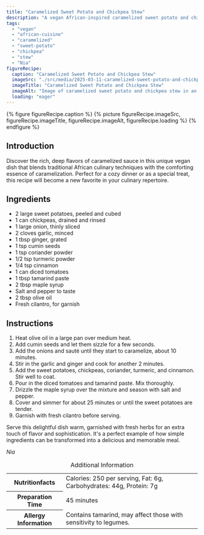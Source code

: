 ```yaml
---
title: "Caramelized Sweet Potato and Chickpea Stew"
description: "A vegan African-inspired caramelized sweet potato and chickpea stew, blending spices and sweetness in a comforting dish."
tags:
  - "vegan"
  - "african-cuisine"
  - "caramelized"
  - "sweet-potato"
  - "chickpea"
  - "stew"
  - "Nia"
figureRecipe: 
  caption: "Caramelized Sweet Potato and Chickpea Stew"
  imageSrc: "./src/media/2025-03-11-caramelized-sweet-potato-and-chickpea-stew-7736.png"
  imageTitle: "Caramelized Sweet Potato and Chickpea Stew"
  imageAlt: "Image of caramelized sweet potato and chickpea stew in an earth-toned bowl, with golden-brown onions, orange sweet potatoes, and dark chickpeas, garnished with green cilantro on a rustic wooden table."
  loading: "eager"
---
```


{% figure figureRecipe.caption %}
{% picture figureRecipe.imageSrc, figureRecipe.imageTitle, figureRecipe.imageAlt, figureRecipe.loading %}
{% endfigure %}

## Introduction

Discover the rich, deep flavors of caramelized sauce in this unique vegan dish that blends traditional African culinary techniques with the comforting essence of caramelization. Perfect for a cozy dinner or as a special treat, this recipe will become a new favorite in your culinary repertoire.

## Ingredients

- 2 large sweet potatoes, peeled and cubed
- 1 can chickpeas, drained and rinsed
- 1 large onion, thinly sliced
- 2 cloves garlic, minced
- 1 tbsp ginger, grated
- 1 tsp cumin seeds
- 1 tsp coriander powder
- 1/2 tsp turmeric powder
- 1/4 tsp cinnamon
- 1 can diced tomatoes
- 1 tbsp tamarind paste
- 2 tbsp maple syrup
- Salt and pepper to taste
- 2 tbsp olive oil
- Fresh cilantro, for garnish

## Instructions

1. Heat olive oil in a large pan over medium heat.
2. Add cumin seeds and let them sizzle for a few seconds.
3. Add the onions and sauté until they start to caramelize, about 10 minutes.
4. Stir in the garlic and ginger and cook for another 2 minutes.
5. Add the sweet potatoes, chickpeas, coriander, turmeric, and cinnamon. Stir well to coat.
6. Pour in the diced tomatoes and tamarind paste. Mix thoroughly.
7. Drizzle the maple syrup over the mixture and season with salt and pepper.
8. Cover and simmer for about 25 minutes or until the sweet potatoes are tender.
9. Garnish with fresh cilantro before serving.

Serve this delightful dish warm, garnished with fresh herbs for an extra touch of flavor and sophistication. It's a perfect example of how simple ingredients can be transformed into a delicious and memorable meal.

*Nia*

<table><caption class='sr-only'>Additional Information</caption><tr><th>Nutritionfacts</th><td>Calories: 250 per serving, Fat: 6g, Carbohydrates: 44g, Protein: 7g&nbsp;</td></tr><tr><th>Preparation Time</th><td>45 minutes&nbsp;</td></tr><tr><th>Allergy Information</th><td>Contains tamarind, may affect those with sensitivity to legumes.&nbsp;</td></tr></table>


